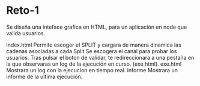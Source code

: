 # Reto-1

Se diseña una inteface grafica en HTML, para un aplicación en node que valida usuarios.

index.html
  Permite escoger el SPLIT y cargara de manera dinamica las cadenas asociadas a cada Split
  Se escogera el canal para probar los usuarios.
  Tras pulsar el boton de validar, te redireccionara a una pestaña en la que observaras un log de la ejecución en curso. (exe.html).
exe.html
  Mostrara un log con la ejecucion en tiempo real.
informe
  Mostrara un informe de la ultima ejecución.
